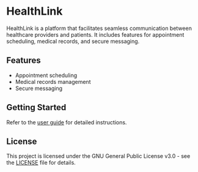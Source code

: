 # HealthLink

HealthLink is a platform that facilitates seamless communication between healthcare providers and patients. It includes features for appointment scheduling, medical records, and secure messaging.

## Features
- Appointment scheduling
- Medical records management
- Secure messaging

## Getting Started
Refer to the [user guide](docs/user_guide.md) for detailed instructions.

## License
This project is licensed under the GNU General Public License v3.0 - see the [LICENSE](LICENSE) file for details.
